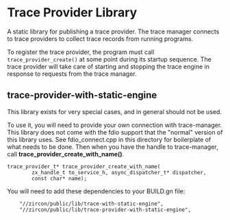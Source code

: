 # Trace Provider Library

A static library for publishing a trace provider.  The trace manager
connects to trace providers to collect trace records from running programs.

To register the trace provider, the program must call `trace_provider_create()`
at some point during its startup sequence.  The trace provider will take
care of starting and stopping the trace engine in response to requests from
the trace manager.

## trace-provider-with-static-engine

This library exists for very special cases, and in general should not be used.

To use it, you will need to provide your own connection with trace-manager.
This library does not come with the fdio support that the "normal" version
of this library uses. See fdio_connect.cpp in this directory for boilerplate
of what needs to be done. Then when you have the handle to trace-manager,
call **trace_provider_create_with_name()**.

```
trace_provider_t* trace_provider_create_with_name(
        zx_handle_t to_service_h, async_dispatcher_t* dispatcher,
        const char* name);
```

You will need to add these dependencies to your BUILD.gn file:

```
    "//zircon/public/lib/trace-with-static-engine",
    "//zircon/public/lib/trace-provider-with-static-engine",
```
